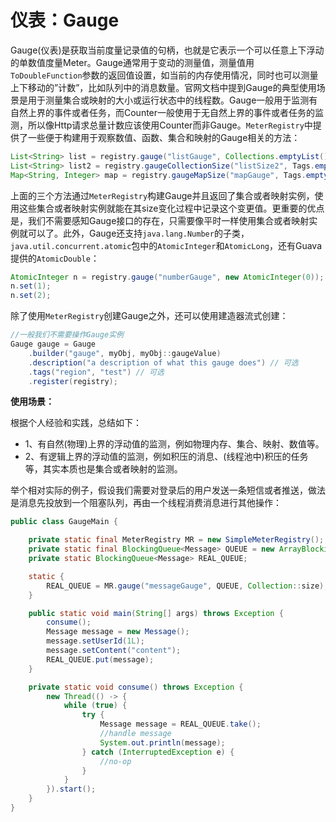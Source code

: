 # 仪表：Gauge

 Gauge\(仪表\)是获取当前度量记录值的句柄，也就是它表示一个可以任意上下浮动的单数值度量Meter。Gauge通常用于变动的测量值，测量值用`ToDoubleFunction`参数的返回值设置，如当前的内存使用情况，同时也可以测量上下移动的”计数”，比如队列中的消息数量。官网文档中提到Gauge的典型使用场景是用于测量集合或映射的大小或运行状态中的线程数。Gauge一般用于监测有自然上界的事件或者任务，而Counter一般使用于无自然上界的事件或者任务的监测，所以像Http请求总量计数应该使用Counter而非Gauge。`MeterRegistry`中提供了一些便于构建用于观察数值、函数、集合和映射的Gauge相关的方法：

```java
List<String> list = registry.gauge("listGauge", Collections.emptyList(), new ArrayList<>(), List::size); 
List<String> list2 = registry.gaugeCollectionSize("listSize2", Tags.empty(), new ArrayList<>()); 
Map<String, Integer> map = registry.gaugeMapSize("mapGauge", Tags.empty(), new HashMap<>());
```

 上面的三个方法通过`MeterRegistry`构建Gauge并且返回了集合或者映射实例，使用这些集合或者映射实例就能在其size变化过程中记录这个变更值。更重要的优点是，我们不需要感知Gauge接口的存在，只需要像平时一样使用集合或者映射实例就可以了。此外，Gauge还支持`java.lang.Number`的子类，`java.util.concurrent.atomic`包中的`AtomicInteger`和`AtomicLong`，还有Guava提供的`AtomicDouble`：

```java
AtomicInteger n = registry.gauge("numberGauge", new AtomicInteger(0));
n.set(1);
n.set(2);
```

 除了使用`MeterRegistry`创建Gauge之外，还可以使用建造器流式创建：

```java
//一般我们不需要操作Gauge实例
Gauge gauge = Gauge
    .builder("gauge", myObj, myObj::gaugeValue)
    .description("a description of what this gauge does") // 可选
    .tags("region", "test") // 可选
    .register(registry);
```

**使用场景：**

根据个人经验和实践，总结如下：

* 1、有自然\(物理\)上界的浮动值的监测，例如物理内存、集合、映射、数值等。
* 2、有逻辑上界的浮动值的监测，例如积压的消息、\(线程池中\)积压的任务等，其实本质也是集合或者映射的监测。

举个相对实际的例子，假设我们需要对登录后的用户发送一条短信或者推送，做法是消息先投放到一个阻塞队列，再由一个线程消费消息进行其他操作：

```java
public class GaugeMain {

	private static final MeterRegistry MR = new SimpleMeterRegistry();
	private static final BlockingQueue<Message> QUEUE = new ArrayBlockingQueue<>(500);
	private static BlockingQueue<Message> REAL_QUEUE;

	static {
		REAL_QUEUE = MR.gauge("messageGauge", QUEUE, Collection::size);
	}

	public static void main(String[] args) throws Exception {
		consume();
		Message message = new Message();
		message.setUserId(1L);
		message.setContent("content");
		REAL_QUEUE.put(message);
	}

	private static void consume() throws Exception {
		new Thread(() -> {
			while (true) {
				try {
					Message message = REAL_QUEUE.take();
					//handle message
					System.out.println(message);
				} catch (InterruptedException e) {
					//no-op
				}
			}
		}).start();
	}
}
```

